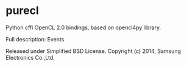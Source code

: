 purecl
=========

Python cffi OpenCL 2.0 bindings, based on opencl4py library.

Full description: Events

Released under Simplified BSD License.
Copyright (c) 2014, Samsung Electronics Co.,Ltd.
